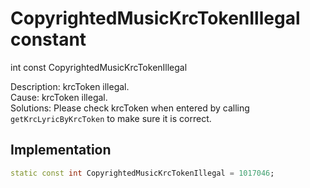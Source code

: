 


# CopyrightedMusicKrcTokenIllegal constant







int const CopyrightedMusicKrcTokenIllegal
  




<p>Description: krcToken illegal. <br>Cause: krcToken illegal. <br>Solutions: Please check krcToken when entered by calling <code>getKrcLyricByKrcToken</code> to make sure it is correct.</p>



## Implementation

```dart
static const int CopyrightedMusicKrcTokenIllegal = 1017046;
```







